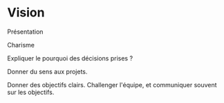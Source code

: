 # Vision

Présentation

Charisme


Expliquer le pourquoi des décisions prises ?

Donner du sens aux projets.

Donner des objectifs clairs. Challenger l'équipe, et communiquer souvent sur les objectifs.

